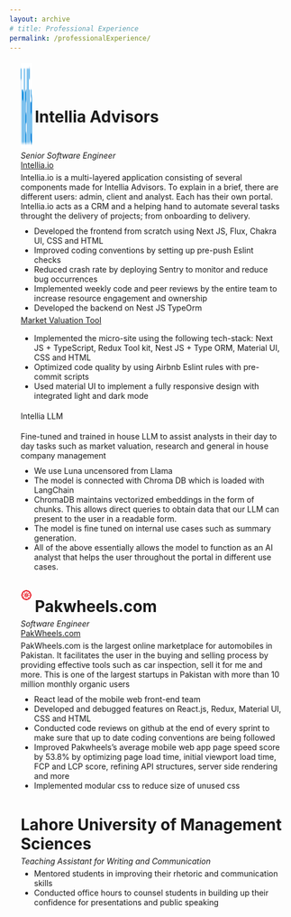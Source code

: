 ```yaml
---
layout: archive
# title: Professional Experience
permalink: /professionalExperience/
---
```


<style>
    .page-content {
        margin: 20px;
        display: flex;
        flex-direction: column;
    }
</style>

<div class="page-content">
    <div style="margin-bottom: 5px; display: flex; align-items: center;">
        <img src='/images/intellia-fav.svg' width='20' height='150' style="margin-right: 5px;">
        <h1 style="margin-bottom: 0px;">Intellia Advisors</h1>
    </div>
    <p style="margin-bottom: 0px; margin-top: 0px;"><em>Senior Software Engineer</em></p>
    <a href="https://www.intellia.io/">Intellia.io</a>
    <p style="margin-bottom: 5px; margin-top: 5px">Intellia.io is a multi-layered application consisting of several components made for Intellia Advisors. To explain in a brief, there are different users: admin, client and analyst. Each has their own portal. Intellia.io acts as a CRM and a helping hand to automate several tasks throught the delivery of projects; from onboarding to delivery.</p>
    <ul style="margin-bottom: 5px; margin-top: 5px; row-gap:2px">
        <li>Developed the frontend from scratch using Next JS, Flux, Chakra UI, CSS and HTML</li>
        <li>Improved coding conventions by setting up pre-push Eslint checks</li>
        <li>Reduced crash rate by deploying Sentry to monitor and reduce bug occurrences</li>
        <li>Implemented weekly code and peer reviews by the entire team to increase resource engagement and ownership</li>
        <li>Developed the backend on Nest JS TypeOrm</li>
        <!-- <li>Implemented the app architecture using the following AWS tools: Amplify, Cloudfront, S3, Elastic Beanstalk, EC2, load balancer, redis server, open source, lambda and cloud watch</li> -->
    </ul>
    <a href="https://main.d2ijbpdrqizohe.amplifyapp.com/">Market Valuation Tool</a>
    <p style="margin-bottom: 5px; margin-top: 5px"></p>
    <ul style="margin-bottom: 5px; margin-top: 5px; row-gap:2px">
        <li>Implemented the micro-site using the following tech-stack: Next JS + TypeScript, Redux Tool kit, Nest JS + Type ORM, Material UI, CSS and HTML</li>
        <li>Optimized code quality by using Airbnb Eslint rules with pre-commit scripts</li>
        <li>Used material UI to implement a fully responsive design with integrated light and dark mode</li>
    </ul>
    <p>Intellia LLM</p>
    <p style="margin-bottom: 5px; margin-top: 5px">Fine-tuned and trained in house LLM to assist analysts in their day to day tasks such as market valuation, research and general in house company management</p>
    <ul style="margin-bottom: 5px; margin-top: 5px; row-gap:2px">
        <li>We use Luna uncensored from Llama</li>
        <li>The model is connected with Chroma DB which is loaded with LangChain</li>
        <li>ChromaDB maintains vectorized embeddings in the form of chunks. This allows direct queries to obtain data that our LLM can present to the user in a readable form.</li>
        <li>The model is fine tuned on internal use cases such as summary generation.</li>
        <li>All of the above essentially allows the model to function as an AI analyst that helps the user throughout the portal in different use cases.</li>
    </ul>
     <div style="margin-bottom: 5px; display: flex; align-items: center;">
        <img src='/images/pw-favicon.png' width='20' height='20' style="margin-right: 5px;">
        <h1 style="margin-bottom: 0px;">Pakwheels.com</h1>
    </div>
    <p style="margin-bottom: 0px; margin-top: 0px;"><em>Software Engineer</em></p>
    <a href="https://www.pakwheels.com/">PakWheels.com</a>
    <p style="margin-bottom: 5px; margin-top: 5px">PakWheels.com is the largest online marketplace for automobiles in Pakistan. It facilitates the user in the buying and selling process by providing effective tools such as car inspection, sell it for me and more. This is one of the largest startups in Pakistan with more than 10 million monthly organic users</p>
    <ul style="margin-bottom: 5px; margin-top: 5px; row-gap:2px">
        <li>React lead of the mobile web front-end team</li>
        <li>Developed and debugged features on React.js, Redux, Material UI, CSS and HTML</li>
        <li>Conducted code reviews on github at the end of every sprint to make sure that up to date coding conventions are being followed</li>
        <li>Improved Pakwheels’s average mobile web app page speed score by 53.8% by optimizing page load time, initial viewport load time, FCP and LCP score, refining API structures, server side rendering and more</li>
        <li>Implemented modular css to reduce size of unused css</li>
    </ul>
    <h1 style="margin-bottom: 5px;">Lahore University of Management Sciences</h1>
    <p style="margin-bottom: 0px; margin-top: 0px;"><em>Teaching Assistant for Writing and Communication</em></p>
    <ul style="margin-bottom: 5px; margin-top: 5px; row-gap:2px">
        <li>Mentored students in improving their rhetoric and communication skills</li>
        <li>Conducted office hours to counsel students in building up their confidence for presentations and public speaking</li>
    </ul>


    

</div>
